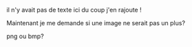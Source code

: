 il n'y avait pas de texte ici du coup j'en rajoute !

Maintenant je me demande si une image ne serait pas un plus?

png ou bmp?
